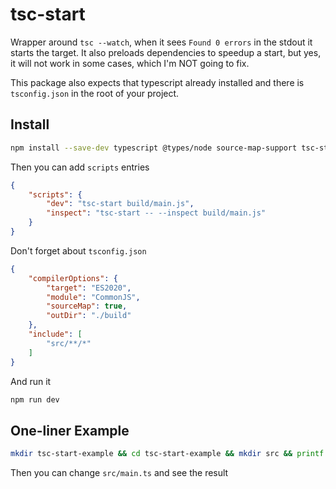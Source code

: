 # tsc-start

Wrapper around `tsc --watch`, when it sees `Found 0 errors` in the stdout it starts the target. It also preloads dependencies to speedup a start, but yes, it will not work in some cases, which I'm NOT going to fix. 

This package also expects that typescript already installed and there is `tsconfig.json` in the root of your project.

## Install

```bash
npm install --save-dev typescript @types/node source-map-support tsc-start
```

Then you can add `scripts` entries
```json
{
    "scripts": {
        "dev": "tsc-start build/main.js",
        "inspect": "tsc-start -- --inspect build/main.js"
    }
}
```

Don't forget about `tsconfig.json`

```json
{
    "compilerOptions": {
        "target": "ES2020",
        "module": "CommonJS",
        "sourceMap": true,
        "outDir": "./build"
    },
    "include": [
        "src/**/*"
    ]
}
```

And run it

```bash
npm run dev
```

## One-liner Example

```bash
mkdir tsc-start-example && cd tsc-start-example && mkdir src && printf '{\n  "scripts": {\n    "dev": "tsc-start build/main.js",\n    "inspect": "tsc-start -- --inspect build/main.js"\n  }\n}\n' > ./package.json && npm install --save-dev typescript @types/node source-map-support tsc-start && printf '{\n    "compilerOptions": {\n        "target": "ES2020",\n        "module": "CommonJS",\n        "sourceMap": true,\n        "outDir": "./build"\n    },\n    "include": [\n        "src/**/*"\n    ]\n}\n' > ./tsconfig.json && printf 'console.log('"'"'hello world'"'"')\n' > ./src/main.ts && npm run dev
```

Then you can change `src/main.ts` and see the result
